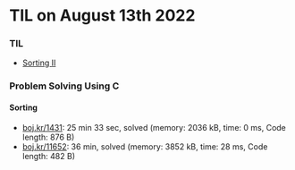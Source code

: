 # **TIL on August 13th 2022**
### TIL
- [Sorting II](../../../Computer%20Science/Algorithm/sort-ii-08-11-2022.md)

### Problem Solving Using C
#### Sorting
- [boj.kr/1431](../../../Problem%20Solving/boj/Sorting/1431-08-13-2022.cpp): 25 min 33 sec, solved (memory: 2036 kB, time: 0 ms, Code length: 876 B)
- [boj.kr/11652](../../../Problem%20Solving/boj/Sorting/11652-08-13-2022.cpp): 36 min, solved (memory: 3852 kB, time: 28 ms, Code length: 482 B)